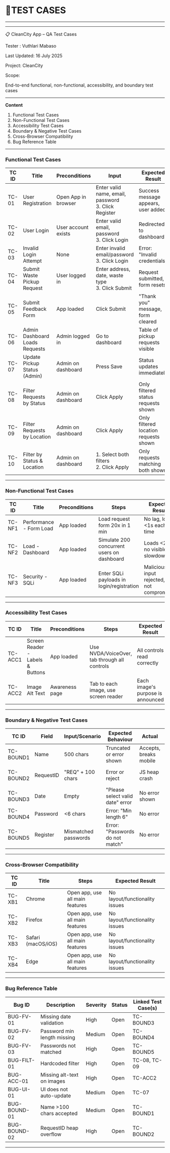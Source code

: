 # 🧪TEST CASES 
------------------------------------------------------------------------------------------------------------------------------------------------------------------

---
📋 CleanCity App – QA Test Cases  

Tester : Vuthlari Mabaso 

Last Updated: 16 July 2025

Project: CleanCity  

Scope:

End-to-end functional, non-functional, accessibility, and boundary test cases

---

**Content**
1. Functional Test Cases
2. Non-Functional Test Cases
3. Accessibility Test Cases
4. Boundary & Negative Test Cases
5. Cross-Browser Compatibility
6. Bug Reference Table

---

### Functional Test Cases

| TC ID  | Title                         | Preconditions         | Input                                                                 | Expected Result |                      
|--------|-------------------------------|-----------------------|-----------------------------------------------------------------------|--------------------- |
| TC-01  | User Registration             | Open App in browser   |  Enter valid name, email, password<br>3. Click Register | Success message appears, user added    |          |         |
| TC-02  | User Login                    | User account exists   | Enter valid email, password<br>3. Click Login    | Redirected to dashboard                |          |         |
| TC-03  | Invalid Login Attempt         | None                  |  Enter invalid email/password<br>3. Click Login   | Error: "Invalid credentials"           |          |         |
| TC-04  | Submit Waste Pickup Request   | User logged in        |  Enter address, date, waste type<br>3. Click Submit | Request submitted, form resets         |          |         |
| TC-05  | Submit Feedback Form          | App loaded            | Click Submit                      | "Thank you" message, form cleared      |          |         |
| TC-06  | Admin Dashboard Loads Requests| Admin logged in       | Go to dashboard                              | Table of pickup requests visible       |          |         |
| TC-07  | Update Pickup Status (Admin)  | Admin on dashboard    | Press Save           | Status updates immediately             |          |         |
| TC-08  | Filter Requests by Status     | Admin on dashboard    | Click Apply                             | Only filtered status requests shown    |          |         |
| TC-09  | Filter Requests by Location   | Admin on dashboard    | Click Apply                           | Only filtered location requests shown  |          |         |
| TC-10  | Filter by Status & Location   | Admin on dashboard    | 1. Select both filters<br>2. Click Apply                              | Only requests matching both shown      |          |         |

---

### Non-Functional Test Cases

| TC ID   | Title                      | Preconditions     | Steps                                  | Expected Result                  | 
|---------|----------------------------|-------------------|----------------------------------------|----------------------------------|
| TC-NF1  | Performance - Form Load    | App loaded        | Load request form 20x in 1 min         | No lag, loads <1s each time      |   
| TC-NF2  | Load - Dashboard           | App loaded        | Simulate 200 concurrent users on dashboard | Loads <2s, no visible slowdown  |   
| TC-NF3  | Security - SQLi            | App loaded        | Enter SQLi payloads in login/registration | Malicious input rejected, app not compromised |       

---

### Accessibility Test Cases

| TC ID      | Title                        | Preconditions     | Steps                                   | Expected Result            | 
|------------|------------------------------|-------------------|-----------------------------------------|----------------------------|
| TC-ACC1    | Screen Reader - Labels & Buttons | App loaded    | Use NVDA/VoiceOver, tab through all controls | All controls read correctly | 
| TC-ACC2    | Image Alt Text               | Awareness page    | Tab to each image, use screen reader    | Each image's purpose is announced |

---

### Boundary & Negative Test Cases

| TC ID       | Field      | Input/Scenario        | Expected Behaviour         | Actual                 | Bug Ref        |
|-------------|------------|----------------------|---------------------------|------------------------|----------------|
| TC-BOUND1   | Name       | 500 chars            | Truncated or error shown  | Accepts, breaks mobile | BUG-BOUND-01   |
| TC-BOUND2   | RequestID  | "REQ" + 100 chars    | Error or reject           | JS heap crash          | BUG-BOUND-02   |
| TC-BOUND3   | Date       | Empty                | "Please select valid date" error | No error shown    | BUG-FV-01      |
| TC-BOUND4   | Password   | <6 chars             | Error: "Min length 6"     | No error               | BUG-FV-02      |
| TC-BOUND5   | Register   | Mismatched passwords | Error: "Passwords do not match" | No error         | BUG-FV-03      |

---

### Cross-Browser Compatibility

| TC ID   | Title                | Steps                            | Expected Result                | 
|---------|----------------------|----------------------------------|--------------------------------|
| TC-XB1  | Chrome               | Open app, use all main features  | No layout/functionality issues |         
| TC-XB2  | Firefox              | Open app, use all main features  | No layout/functionality issues |               
| TC-XB3  | Safari (macOS/iOS)   | Open app, use all main features  | No layout/functionality issues |      
| TC-XB4  | Edge                 | Open app, use all main features  | No layout/functionality issues |       

---

### Bug Reference Table

| Bug ID         | Description                 | Severity | Status | Linked Test Case(s)    |
|----------------|----------------------------|----------|--------|------------------------|
| BUG-FV-01      | Missing date validation     | High  | Open   | TC-BOUND3              |
| BUG-FV-02      | Password min length missing | Medium   | Open   | TC-BOUND4              |
| BUG-FV-03      | Passwords not matched       | High   | Open   | TC-BOUND5              |
| BUG-FILT-01    | Hardcoded filter            | High     | Open   | TC-08, TC-09           |
| BUG-ACC-01     | Missing alt-text on images  | High   | Open   | TC-ACC2                |
| BUG-UI-01      | UI does not auto-update     | Medium   | Open   | TC-07                  |
| BUG-BOUND-01   | Name >100 chars accepted    | Medium   | Open   | TC-BOUND1              |
| BUG-BOUND-02   | RequestID heap overflow     | High     | Open   | TC-BOUND2              |

---
